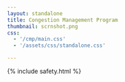 ```yaml
---
layout: standalone
title: Congestion Management Program
thumbnail: scrnshot.png
css:
  - '/cmp/main.css'
  - '/assets/css/standalone.css'

---
```


{% include safety.html %}

<script type="application/javascript" src="/bundles/safety.js"></script>
